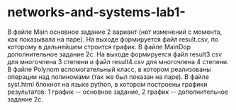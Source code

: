 # networks-and-systems-lab1-
В файле Main основное задание 2 вариант (нет изменений с момента, как показывала на паре). На выходе формируется файл result.csv, по которому в дальнейшем строится график. 
В файле MainDop дополнительное задание 2с. На выходе формируется файл result3.csv для многочлена 3 степени и файл result4.csv для многочлена 4 степени.
В файле Polynom вспомогательный класс, в котором реализованы операции над полиномами (так же был показан на паре).
В файле syst.html блокнот на языке python, в котором построены графики результатов: 1 график -- основное задание, 2 график -- дополнительное задание 2с.
